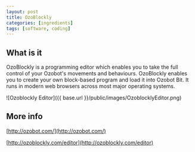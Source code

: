 ```yaml
---
layout: post
title: OzoBlockly
categories: [ingredients]
tags: [software, coding]
---
```


## What is it

OzoBlockly is a programming editor which enables you to take the full control of your Ozobot's movements and behaviours. OzoBlockly enables you to create your own block-based program and load it into Ozobot Bit. It runs in modern web browsers across most major operating systems.

![Ozoblockly Editor]({{ base.url }}/public/images/OzoblocklyEditor.png)

## More info

[http://ozobot.com/](http://ozobot.com/)

[http://ozoblockly.com/editor](http://ozoblockly.com/editor)
